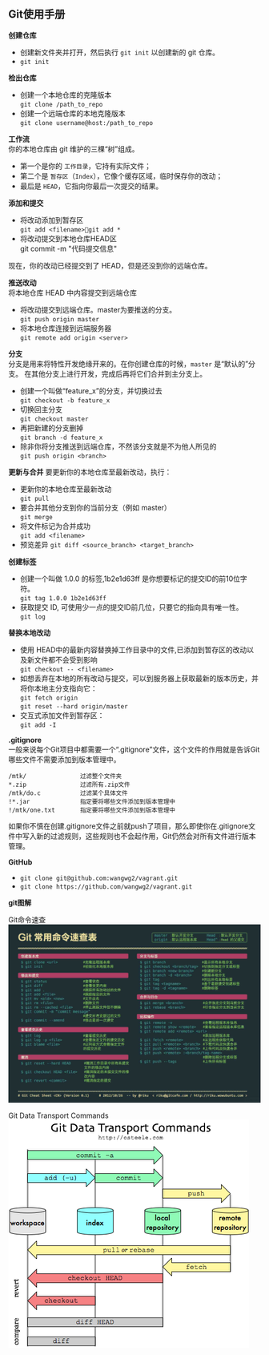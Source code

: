 ## Git使用手册

**创建仓库**
* 创建新文件夹并打开，然后执行 `git init` 以创建新的 git 仓库。  
* `git init`

**检出仓库**
* 创建一个本地仓库的克隆版本  
  `git clone /path_to_repo`  
* 创建一个远端仓库的本地克隆版本  
  `git clone username@host:/path_to_repo`

**工作流**  
你的本地仓库由 git 维护的三棵“树”组成。
* 第一个是你的 `工作目录`，它持有实际文件；
* 第二个是 `暂存区`（`Index`），它像个缓存区域，临时保存你的改动；
* 最后是 `HEAD`，它指向你最后一次提交的结果。

**添加和提交**  
* 将改动添加到暂存区  
  `git add <filename>git add *`  
* 将改动提交到本地仓库HEAD区  
  git commit -m "代码提交信息"   

现在，你的改动已经提交到了 HEAD，但是还没到你的远端仓库。

**推送改动**  
将本地仓库 HEAD 中内容提交到远端仓库
* 将改动提交到远端仓库。master为要推送的分支。  
  `git push origin master`  
* 将本地仓库连接到远端服务器  
	`git remote add origin <server>`

**分支**  
分支是用来将特性开发绝缘开来的。在你创建仓库的时候，`master` 是“默认的”分支。 在其他分支上进行开发，完成后再将它们合并到主分支上。
* 创建一个叫做“feature_x”的分支，并切换过去  
  `git checkout -b feature_x`  
* 切换回主分支  
  `git checkout master`  
* 再把新建的分支删掉  
  `git branch -d feature_x`  
* 除非你将分支推送到远端仓库，不然该分支就是不为他人所见的  
  `git push origin <branch>`   

**更新与合并**
要更新你的本地仓库至最新改动，执行：  
* 更新你的本地仓库至最新改动  
  `git pull`  
* 要合并其他分支到你的当前分支（例如 master）  
  `git merge`  
* 将文件标记为合并成功  
  `git add <filename>`
* 预览差异
  `git diff <source_branch> <target_branch>`

**创建标签**  
* 创建一个叫做 1.0.0 的标签,1b2e1d63ff 是你想要标记的提交ID的前10位字符。  
  `git tag 1.0.0 1b2e1d63ff`  
* 获取提交 ID, 可使用少一点的提交ID前几位，只要它的指向具有唯一性。  
  `git log`

**替换本地改动**
* 使用 HEAD中的最新内容替换掉工作目录中的文件,已添加到暂存区的改动以及新文件都不会受到影响  
  `git checkout -- <filename>`
* 如想丢弃在本地的所有改动与提交，可以到服务器上获取最新的版本历史，并将你本地主分支指向它：  
  `git fetch origin`  
  `git reset --hard origin/master`  
* 交互式添加文件到暂存区：  
  `git add -I`

**.gitignore**  
一般来说每个Git项目中都需要一个“.gitignore”文件，这个文件的作用就是告诉Git哪些文件不需要添加到版本管理中。

````
/mtk/               过滤整个文件夹
*.zip               过滤所有.zip文件
/mtk/do.c           过滤某个具体文件
!*.jar              指定要将哪些文件添加到版本管理中              
!/mtk/one.txt       指定要将哪些文件添加到版本管理中
````

如果你不慎在创建.gitignore文件之前就push了项目，那么即使你在.gitignore文件中写入新的过滤规则，这些规则也不会起作用，Git仍然会对所有文件进行版本管理。

**GitHub**
* `git clone git@github.com:wangwg2/vagrant.git`
* `git clone https://github.com/wangwg2/vagrant.git`

**git图解**

Git命令速查
![git常用命令速查](img/git-cmds.jpg "git常用命令")

Git Data Transport Commands
![git-data-transport-commnad](img/git-data.png "Git Data传送命令")
